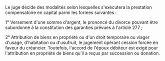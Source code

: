   
Le juge décide des modalités selon lesquelles s'exécutera la prestation compensatoire en capital parmi les formes suivantes :   

  
1° Versement d'une somme d'argent, le prononcé du divorce pouvant être subordonné à la constitution des garanties prévues à l'article 277 ;   

  
2° Attribution de biens en propriété ou d'un droit temporaire ou viager d'usage, d'habitation ou d'usufruit, le jugement opérant cession forcée en faveur du créancier. Toutefois, l'accord de l'époux débiteur est exigé pour l'attribution en propriété de biens qu'il a reçus par succession ou donation.  
